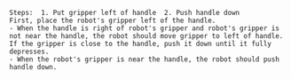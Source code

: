 
    Steps:  1. Put gripper left of handle  2. Push handle down
    First, place the robot's gripper left of the handle.
    - When the handle is right of robot's gripper and robot's gripper is not near the handle, the robot should move gripper to left of handle.
    If the gripper is close to the handle, push it down until it fully depresses.
    - When the robot's gripper is near the handle, the robot should push handle down.